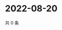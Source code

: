# 2022-08-20

共 0 条

<!-- BEGIN WEIBO -->
<!-- 最后更新时间 Sat Aug 20 2022 19:13:22 GMT+0800 (China Standard Time) -->

<!-- END WEIBO -->
